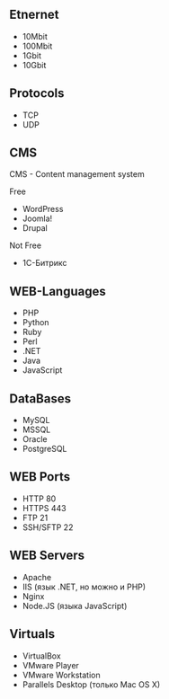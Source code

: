 Etnernet
---

- 10Mbit
- 100Mbit
- 1Gbit
- 10Gbit

Protocols
---

- TCP
- UDP

CMS
---

CMS - Content management system

Free

- WordPress
- Joomla!
- Drupal

Not Free

- 1С-Битрикс

WEB-Languages
---

- PHP
- Python
- Ruby
- Perl
- .NET
- Java
- JavaScript

DataBases
---

- MySQL
- MSSQL
- Oracle
- PostgreSQL

WEB Ports
---

- HTTP 80
- HTTPS 443
- FTP 21
- SSH/SFTP 22

WEB Servers
---

- Apache
- IIS (язык .NET, но можно и PHP)
- Nginx
- Node.JS (языка JavaScript)

Virtuals
---

- VirtualBox
- VMware Player
- VMware Workstation
- Parallels Desktop (только Mac OS X)